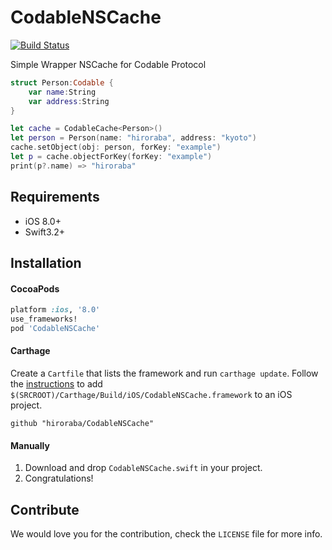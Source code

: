# CodableNSCache
[![Build Status](https://travis-ci.org/hiroraba/CodableNSCache.svg?branch=master)](https://travis-ci.org/hiroraba/CodableNSCache)

Simple Wrapper NSCache for Codable Protocol 

```swift
struct Person:Codable {
    var name:String
    var address:String
}

let cache = CodableCache<Person>()
let person = Person(name: "hiroraba", address: "kyoto")
cache.setObject(obj: person, forKey: "example")
let p = cache.objectForKey(forKey: "example")
print(p?.name) => "hiroraba"
```

## Requirements

- iOS 8.0+
- Swift3.2+

## Installation

#### CocoaPods
```ruby
platform :ios, '8.0'
use_frameworks!
pod 'CodableNSCache'
```

#### Carthage
Create a `Cartfile` that lists the framework and run `carthage update`. Follow the [instructions](https://github.com/Carthage/Carthage#if-youre-building-for-ios) to add `$(SRCROOT)/Carthage/Build/iOS/CodableNSCache.framework` to an iOS project.

```
github "hiroraba/CodableNSCache"
```

#### Manually
1. Download and drop ```CodableNSCache.swift``` in your project.  
2. Congratulations!  


## Contribute

We would love you for the contribution, check the ``LICENSE`` file for more info.
